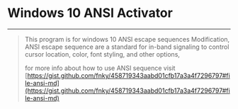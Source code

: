 # Windows 10 ANSI Activator  #

----------
> This program is for windows 10 ANSI escape sequences Modification, ANSI escape sequence are a standard for in-band signaling to control cursor location, color, font styling, and other options, 
> 
> for more info about how to use ANSI sequence visit [https://gist.github.com/fnky/458719343aabd01cfb17a3a4f7296797#file-ansi-md](https://gist.github.com/fnky/458719343aabd01cfb17a3a4f7296797#file-ansi-md)
